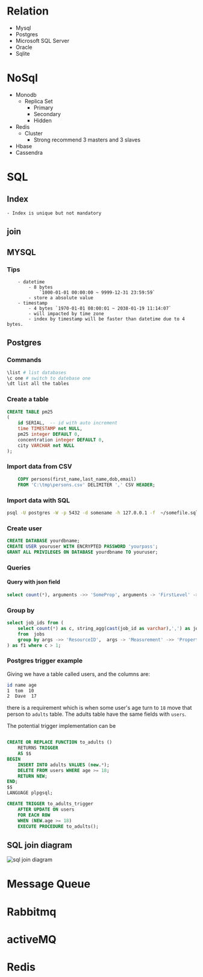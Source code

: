 # Relation
- Mysql
- Postgres
- Microsoft SQL Server
- Oracle
- Sqlite

# NoSql
- Monodb
	- Replica Set
		- Primary
		- Secondary
		- Hidden
- Redis
	- Cluster
		- Strong recommend 3 masters and 3 slaves
- Hbase
- Cassendra

# SQL

## Index
	- Index is unique but not mandatory
## join

## MYSQL

### Tips
		- datetime
			- 8 bytes
 			    `1000-01-01 00:00:00 ~ 9999-12-31 23:59:59`
			- store a absolute value
		- timestamp
			- 4 bytes `1970-01-01 08:00:01 ~ 2038-01-19 11:14:07`
			- will impacted by time zone
			- index by timestamp will be faster than datetime due to 4 bytes.

## Postgres

### Commands

```bash
\list # list databases
\c one # switch to datebase one
\dt list all the tables
```

### Create a table

```sql
CREATE TABLE pm25
(
	id SERIAL,  -- id with auto increment
	time TIMESTAMP not NULL,
	pm25 integer DEFAULT 0,
	concentration integer DEFAULT 0,
	city VARCHAR not NULL
);

```
### Import data from CSV
```sql
	COPY persons(first_name,last_name,dob,email)
	FROM 'C:\tmp\persons.csv' DELIMITER ',' CSV HEADER;
```
### Import data with SQL
```bash
psql -U postgres -W -p 5432 -d somename -h 127.0.0.1 -f  ~/somefile.sql
```

### Create user
```sql
CREATE DATABASE yourdbname;
CREATE USER youruser WITH ENCRYPTED PASSWORD 'yourpass';
GRANT ALL PRIVILEGES ON DATABASE yourdbname TO youruser;
```

### Queries

#### Query with json field

```sql
select count(*), arguments ->> 'SomeProp', arguments -> 'FirstLevel' ->> 'SecondLevel'  from jobs group by arguments ->> 'SomeProp', arguments -> 'FirstLevel' ->> 'SecondLevel'
```
### Group by

```sql
select job_ids from (
	select count(*) as c, string_agg(cast(job_id as varchar),',') as job_ids, args ->> 'ResourceID' args -> 'Measurement' ->> 'Property'
	from  jobs
	group by args ->> 'ResourceID',  args -> 'Measurement' ->> 'Property'
) as f1 where c > 1;
```

### Postgres trigger example

Giving we have a table called users, and the columns are:
```bash
id name age
1  tom  10
2  Dave  17
```
there is a requirement which is when some user's age turn to `18` move that person to `adults` table.
The adults table have the same fields with `users`.

The potential trigger implementation can be

```sql

CREATE OR REPLACE FUNCTION to_adults ()
	RETURNS TRIGGER
	AS $$
BEGIN
	INSERT INTO adults VALUES (new.*);
	DELETE FROM users WHERE age >= 18;
	RETURN NEW;
END;
$$
LANGUAGE plpgsql;

CREATE TRIGGER to_adults_trigger
	AFTER UPDATE ON users
	FOR EACH ROW
	WHEN (NEW.age >= 18)
	EXECUTE PROCEDURE to_adults();
```



## SQL join diagram

![sql join diagram](https://raw.githubusercontent.com/wahyd4/knowledge-mind-mapping/master/Knowledge.mindnode/resources/FC67BE77-F837-4207-B3C4-45205F7C9C40.png)

# Message Queue

# Rabbitmq

# activeMQ

# Redis
